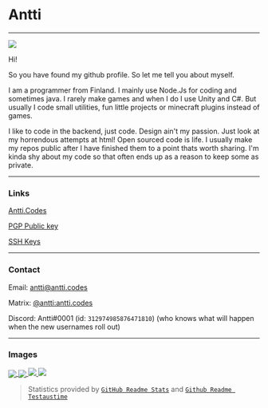 # Antti
___

<img src="https://komarev.com/ghpvc/?username=chicken&color=ff69b4"/>

Hi!

So you have found my github profile. So let me tell you about myself.

I am a programmer from Finland. I mainly use Node.Js for coding and sometimes java.
I rarely make games and when I do I use Unity and C#. But usually I code small utilities, fun little projects or minecraft plugins instead of games. 

I like to code in the backend, just code. Design ain't my passion.
Just look at my horrendous attempts at html!
Open sourced code is life. I usually make my repos public after I have finished them to a point thats worth sharing.
I'm kinda shy about my code so that often ends up as a reason to keep some as private. 
___

### Links

[Antti.Codes]

[PGP Public key]

[SSH Keys]

___

### Contact

Email: [antti@antti.codes]

Matrix: [@antti:antti.codes]

Discord: Antti#0001 (id: `312974985876471810`) (who knows what will happen when the new usernames roll out)
___
 
### Images

<a href="https://github.com/anuraghazra/github-readme-stats">
  <img align="center" src="https://github-readme-stats.vercel.app/api/?username=Chicken&show_icons=true&custom_title=Github%20Stats&count_private=true&hide=issues,contributed&bg_color=1e1e2e&text_color=cdd6f4&icon_color=cba6f7&title_color=94e2d5" />  
</a>
<a href="https://github.com/anuraghazra/github-readme-stats">
  <img align="center" src="https://github-readme-stats.vercel.app/api/top-langs/?username=Chicken&layout=compact&show_icons=true&custom_title=Top%20Languages&count_private=true&langs_count=4&bg_color=1e1e2e&text_color=cdd6f4&icon_color=cba6f7&title_color=94e2d5" />  
</a>
<a href="https://github.com/anuraghazra/github-readme-stats">
  <img src="https://github-readme-stats.vercel.app/api/wakatime?username=Chicken&layout=compact&range=last_7_days&langs_count=10&bg_color=1e1e2e&text_color=cdd6f4&icon_color=cba6f7&title_color=94e2d5" />
</a>
<a href="https://github.com/Testaustime/github-readme-testaustime">
  <img src="https://github-readme-testaustime.vercel.app/api/testaustime?username=Antti&layout=compact&range=7&langs_count=10&bg_color=1e1e2e&text_color=cdd6f4&icon_color=cba6f7&title_color=94e2d5" />
</a>

> Statistics provided by [`GitHub Readme Stats`] and [`Github Readme Testaustime`]

[SSH Keys]: https://antti.codes/sshkey
[Antti.Codes]: https://antti.codes
[PGP Public key]: https://antti.codes/pgpkey
[antti@antti.codes]: mailto:antti@antti.codes
[@antti:antti.codes]: https://matrix.to/#/@antti:antti.codes
[`GitHub Readme Stats`]: https://github.com/anuraghazra/github-readme-stats
[`GitHub Readme Testaustime`]: https://github.com/Testaustime/github-readme-testaustime
